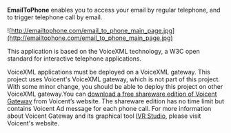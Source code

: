 **EmailToPhone** enables you to access your email by regular telephone, and to trigger telephone call by email.

![http://emailtophone.com/email_to_phone_main_page.jpg](http://emailtophone.com/email_to_phone_main_page.jpg)

This application is based on the VoiceXML technology, a W3C open standard for interactive telephone applications.

VoiceXML applications must be deployed on a VoiceXML gateway. This project uses Voicent's VoiceXML gateway, which is not part of this project. With some minor change, you should be able to deploy this project on other VoiceXML gateway.You can [download a free shareware edition of Voicent Gateway](http://www.voicent.com/download) from Voicent’s website. The shareware edition has no time limit but contains Voicent Ad message for each phone call. For more information about Voicent Gateway and its graphical tool [IVR Studio](http://www.voicent.com/ivr), please visit Voicent's website.